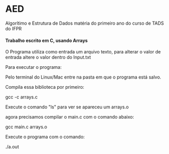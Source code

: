 # AED
Algorítimo e Estrutura de Dados matéria do primeiro ano do curso de TADS do IFPR

#### Trabalho escrito em C, usando Arrays 

O Programa utiliza como entrada um arquivo texto, para alterar o valor de entrada
altere o valor dentro do Input.txt


Para executar o programa:

Pelo terminal do Linux/Mac entre na pasta em que o programa está salvo.

Compila essa biblioteca por primeiro:

  gcc -c arrays.c
  
Execute o comando "ls" para ver se apareceu um arrays.o

agora precisamos compilar o main.c com o comando abaixo:

 gcc main.c arrays.o
 
Execute o programa com o comando:

./a.out
